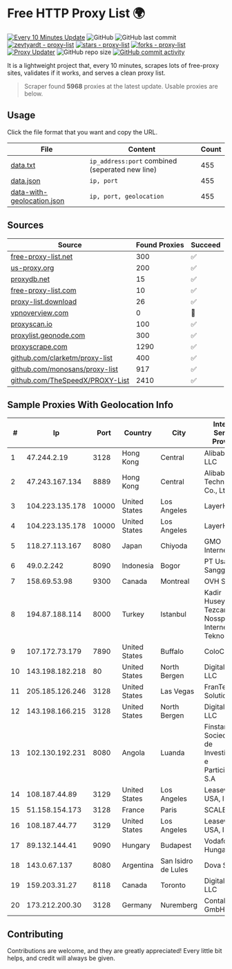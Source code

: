 
# Free HTTP Proxy List 🌍

[![Every 10 Minutes Update](https://github.com/mertguvencli/http-proxy-list/actions/workflows/main.yml/badge.svg?branch=main)](https://github.com/mertguvencli/http-proxy-list/actions/workflows/main.yml)
![GitHub](https://img.shields.io/github/license/mertguvencli/http-proxy-list)
![GitHub last commit](https://img.shields.io/github/last-commit/mertguvencli/http-proxy-list)
[![zevtyardt - proxy-list](https://img.shields.io/static/v1?label=zevtyardt&message=proxy-list&color=blue&logo=github)](https://github.com/zevtyardt/proxy-list "Go to GitHub repo")
[![stars - proxy-list](https://img.shields.io/github/stars/zevtyardt/proxy-list?style=social)](https://github.com/zevtyardt/proxy-list)
[![forks - proxy-list](https://img.shields.io/github/forks/zevtyardt/proxy-list?style=social)](https://github.com/zevtyardt/proxy-list)
[![Proxy Updater](https://github.com/zevtyardt/proxy-list/workflows/Proxy%20Updater/badge.svg)](https://github.com/zevtyardt/proxy-list/actions?query=workflow:"Proxy+Updater")
![GitHub repo size](https://img.shields.io/github/repo-size/zevtyardt/proxy-list)
[![GitHub commit activity](https://img.shields.io/github/commit-activity/m/zevtyardt/proxy-list?logo=commits)](https://github.com/zevtyardt/proxy-list/commits/main)

It is a lightweight project that, every 10 minutes, scrapes lots of free-proxy sites, validates if it works, and serves a clean proxy list.

> Scraper found **5968** proxies at the latest update. Usable proxies are below.

## Usage

Click the file format that you want and copy the URL.

|File|Content|Count|
|----|-------|-----|
|[data.txt](https://raw.githubusercontent.com/mertguvencli/http-proxy-list/main/proxy-list/data.txt)|`ip_address:port` combined (seperated new line)|455|
|[data.json](https://raw.githubusercontent.com/mertguvencli/http-proxy-list/main/proxy-list/data.json)|`ip, port`|455|
|[data-with-geolocation.json](https://raw.githubusercontent.com/mertguvencli/http-proxy-list/main/proxy-list/data-with-geolocation.json)|`ip, port, geolocation`|455|

## Sources

|Source|Found Proxies|Succeed|
|------|-------------|-------|
|[free-proxy-list.net](https://free-proxy-list.net)|300|✅|
|[us-proxy.org](https://www.us-proxy.org)|200|✅|
|[proxydb.net](http://proxydb.net)|15|✅|
|[free-proxy-list.com](https://free-proxy-list.com/?page=&port=&type%5B%5D=http&type%5B%5D=https&up_time=0&search=Search)|10|✅|
|[proxy-list.download](https://www.proxy-list.download/HTTP)|26|✅|
|[vpnoverview.com](https://vpnoverview.com/privacy/anonymous-browsing/free-proxy-servers)|0|🚫|
|[proxyscan.io](https://www.proxyscan.io)|100|✅|
|[proxylist.geonode.com](https://proxylist.geonode.com/api/proxy-list?limit=300&page=1&sort_by=lastChecked&sort_type=desc&protocols=http,https)|300|✅|
|[proxyscrape.com](https://api.proxyscrape.com/v2/?request=displayproxies&protocol=http&timeout=10000&country=all&ssl=all&anonymity=all)|1290|✅|
|[github.com/clarketm/proxy-list](https://raw.githubusercontent.com/clarketm/proxy-list/master/proxy-list-raw.txt)|400|✅|
|[github.com/monosans/proxy-list](https://raw.githubusercontent.com/monosans/proxy-list/main/proxies/http.txt)|917|✅|
|[github.com/TheSpeedX/PROXY-List](https://raw.githubusercontent.com/TheSpeedX/PROXY-List/master/http.txt)|2410|✅|


## Sample Proxies With Geolocation Info

|#|Ip|Port|Country|City|Internet Service Provider|
|-|--|----|-------|----|-------------------------|
|1|47.244.2.19|3128|Hong Kong|Central|Alibaba.com LLC|
|2|47.243.167.134|8889|Hong Kong|Central|Alibaba (US) Technology Co., Ltd.|
|3|104.223.135.178|10000|United States|Los Angeles|LayerHost|
|4|104.223.135.178|10000|United States|Los Angeles|LayerHost|
|5|118.27.113.167|8080|Japan|Chiyoda|GMO Internet, Inc.|
|6|49.0.2.242|8090|Indonesia|Bogor|PT Usaha Adi Sanggoro|
|7|158.69.53.98|9300|Canada|Montreal|OVH SAS|
|8|194.87.188.114|8000|Turkey|Istanbul|Kadir Huseyin Tezcan Nosspeed Internet Teknolojileri|
|9|107.172.73.179|7890|United States|Buffalo|ColoCrossing|
|10|143.198.182.218|80|United States|North Bergen|DigitalOcean, LLC|
|11|205.185.126.246|3128|United States|Las Vegas|FranTech Solutions|
|12|143.198.166.215|3128|United States|North Bergen|DigitalOcean, LLC|
|13|102.130.192.231|8080|Angola|Luanda|Finstar - Sociedade de Investimento e Participacoes S.A|
|14|108.187.44.89|3129|United States|Los Angeles|Leaseweb USA, Inc.|
|15|51.158.154.173|3128|France|Paris|SCALEWAY|
|16|108.187.44.77|3129|United States|Los Angeles|Leaseweb USA, Inc.|
|17|89.132.144.41|9090|Hungary|Budapest|Vodafone Hungary Ltd.|
|18|143.0.67.137|8080|Argentina|San Isidro de Lules|Dova SRL|
|19|159.203.31.27|8118|Canada|Toronto|DigitalOcean, LLC|
|20|173.212.200.30|3128|Germany|Nuremberg|Contabo GmbH|



## Contributing

Contributions are welcome, and they are greatly appreciated! Every
little bit helps, and credit will always be given.

